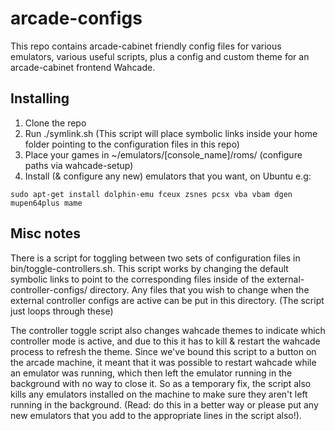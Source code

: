 arcade-configs
==============

This repo contains arcade-cabinet friendly config files for various emulators,
various useful scripts, plus a config and custom theme for an arcade-cabinet
frontend Wahcade.

Installing
----------

1. Clone the repo
2. Run ./symlink.sh (This script will place symbolic links inside your home
   folder pointing to the configuration files in this repo)
3. Place your games in ~/emulators/[console_name]/roms/ (configure paths via
   wahcade-setup)
4. Install (& configure any new) emulators that you want, on Ubuntu e.g:

```
sudo apt-get install dolphin-emu fceux zsnes pcsx vba vbam dgen mupen64plus mame
```

Misc notes
----------

There is a script for toggling between two sets of configuration files in
bin/toggle-controllers.sh. This script works by changing the default symbolic
links to point to the corresponding files inside of the
external-controller-configs/ directory. Any files that you wish to change when
the external controller configs are active can be put in this directory. (The
script just loops through these)

The controller toggle script also changes wahcade themes to indicate which
controller mode is active, and due to this it has to kill & restart the wahcade
process to refresh the theme. Since we've bound this script to a button on the
arcade machine, it meant that it was possible to restart wahcade while an
emulator was running, which then left the emulator running in the background
with no way to close it. So as a temporary fix, the script also kills any
emulators installed on the machine to make sure they aren't left running in the
background. (Read: do this in a better way or please put any new emulators that
you add to the appropriate lines in the script also!).
